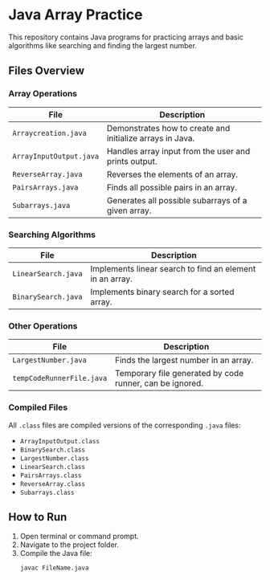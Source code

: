 # Java Array Practice

This repository contains Java programs for practicing arrays and basic algorithms like searching and finding the largest number.

## Files Overview

### Array Operations

| File                    | Description                                               |
| ----------------------- | --------------------------------------------------------- |
| `Arraycreation.java`    | Demonstrates how to create and initialize arrays in Java. |
| `ArrayInputOutput.java` | Handles array input from the user and prints output.      |
| `ReverseArray.java`     | Reverses the elements of an array.                        |
| `PairsArrays.java`      | Finds all possible pairs in an array.                     |
| `Subarrays.java`        | Generates all possible subarrays of a given array.        |

### Searching Algorithms

| File                | Description                                              |
| ------------------- | -------------------------------------------------------- |
| `LinearSearch.java` | Implements linear search to find an element in an array. |
| `BinarySearch.java` | Implements binary search for a sorted array.             |

### Other Operations

| File                      | Description                                              |
| ------------------------- | -------------------------------------------------------- |
| `LargestNumber.java`      | Finds the largest number in an array.                    |
| `tempCodeRunnerFile.java` | Temporary file generated by code runner, can be ignored. |

### Compiled Files

All `.class` files are compiled versions of the corresponding `.java` files:

- `ArrayInputOutput.class`
- `BinarySearch.class`
- `LargestNumber.class`
- `LinearSearch.class`
- `PairsArrays.class`
- `ReverseArray.class`
- `Subarrays.class`

## How to Run

1. Open terminal or command prompt.
2. Navigate to the project folder.
3. Compile the Java file:
   ```bash
   javac FileName.java
   ```
